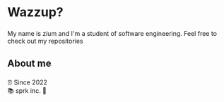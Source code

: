 <h1 align="left">Wazzup?</h1>

###

<p align="left">My name is zium and I'm a student of software engineering. Feel free to check out my repositories</p>

###

<h2 align="left">About me</h2>

###

<p align="left">⏰ Since 2022<br>📚 sprk inc. 🤫</p>

###
